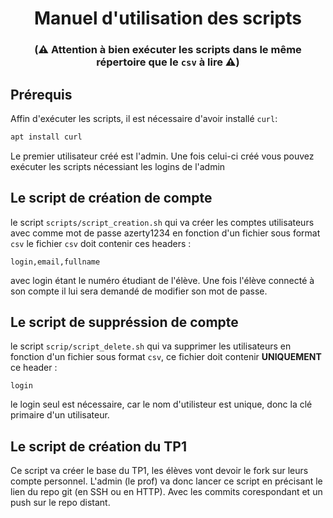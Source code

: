 # <center>Manuel d'utilisation des scripts</center>

### <center>(⚠️ Attention à bien exécuter les scripts dans le même répertoire que le `csv` à lire ⚠️)</center>

## Prérequis
Affin d'exécuter les scripts, il est nécessaire d'avoir installé `curl`:
```bash
apt install curl
```
Le premier utilisateur créé est l'admin. Une fois celui-ci créé vous pouvez exécuter les scripts nécessiant les logins de l'admin 

## Le script de création de compte
le script `scripts/script_creation.sh` qui va créer les comptes utilisateurs avec comme mot de passe azerty1234 en fonction d'un fichier sous format `csv` le fichier `csv` doit contenir ces headers : 
```csv
login,email,fullname
```
avec login étant le numéro étudiant de l'élève. Une fois l'élève connecté à son compte il lui sera demandé de modifier son mot de passe.

## Le script de suppréssion de compte

le script `scrip/script_delete.sh` qui va supprimer les utilisateurs en fonction d'un fichier sous format `csv`, ce fichier doit contenir **UNIQUEMENT** ce header : 
```
login
```
le login seul est nécessaire, car le nom d'utilisteur est unique, donc la clé primaire d'un utilisateur.

## Le script de création du TP1

Ce script va créer le base du TP1, les élèves vont devoir le fork sur leurs compte personnel. L'admin (le prof) va donc lancer ce script en précisant le lien du repo git (en SSH ou en HTTP). Avec les commits corespondant et un push sur le repo distant. 